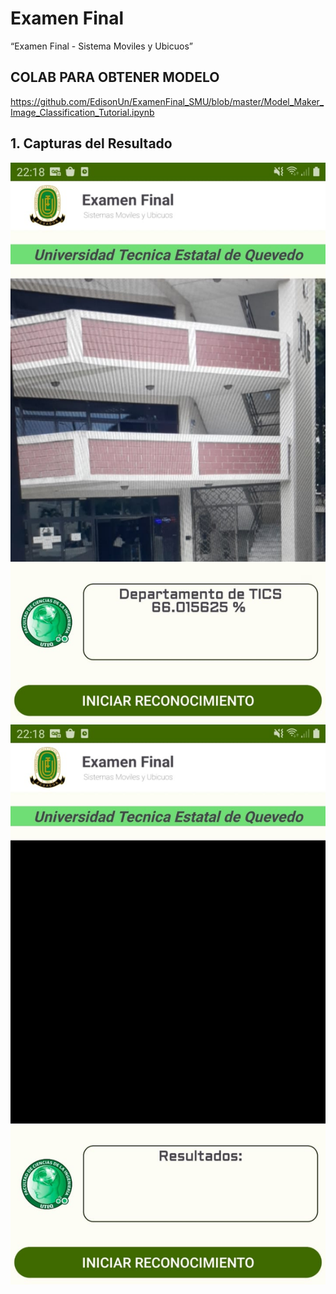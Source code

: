 # Examen Final
 “Examen Final - Sistema Moviles y Ubicuos”
## COLAB PARA OBTENER MODELO
https://github.com/EdisonUn/ExamenFinal_SMU/blob/master/Model_Maker_Image_Classification_Tutorial.ipynb

## 1. Capturas del Resultado

![alt text](https://github.com/EdisonUn/ExamenFinal_SMU/blob/master/1p.jpg)
![alt text](https://github.com/EdisonUn/ExamenFinal_SMU/blob/master/2p.jpg)
